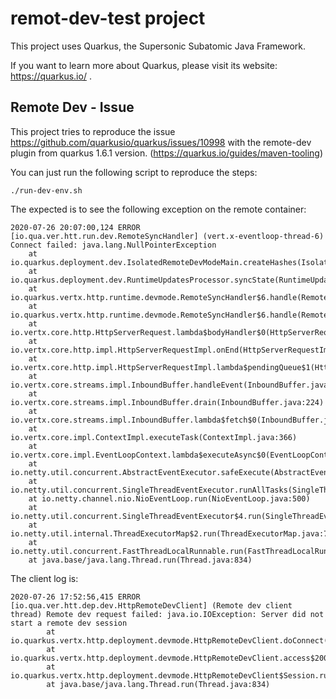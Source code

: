 # remot-dev-test project

This project uses Quarkus, the Supersonic Subatomic Java Framework.

If you want to learn more about Quarkus, please visit its website: https://quarkus.io/ .

## Remote Dev - Issue

This project tries to reproduce the issue https://github.com/quarkusio/quarkus/issues/10998 with the remote-dev plugin from quarkus 1.6.1 version. (https://quarkus.io/guides/maven-tooling)

You can just run the following script to reproduce the steps:
```
./run-dev-env.sh
```

The expected is to see the following exception on the remote container:

```
2020-07-26 20:07:00,124 ERROR [io.qua.ver.htt.run.dev.RemoteSyncHandler] (vert.x-eventloop-thread-6) Connect failed: java.lang.NullPointerException
	at io.quarkus.deployment.dev.IsolatedRemoteDevModeMain.createHashes(IsolatedRemoteDevModeMain.java:298)
	at io.quarkus.deployment.dev.RuntimeUpdatesProcessor.syncState(RuntimeUpdatesProcessor.java:204)
	at io.quarkus.vertx.http.runtime.devmode.RemoteSyncHandler$6.handle(RemoteSyncHandler.java:182)
	at io.quarkus.vertx.http.runtime.devmode.RemoteSyncHandler$6.handle(RemoteSyncHandler.java:168)
	at io.vertx.core.http.HttpServerRequest.lambda$bodyHandler$0(HttpServerRequest.java:216)
	at io.vertx.core.http.impl.HttpServerRequestImpl.onEnd(HttpServerRequestImpl.java:521)
	at io.vertx.core.http.impl.HttpServerRequestImpl.lambda$pendingQueue$1(HttpServerRequestImpl.java:115)
	at io.vertx.core.streams.impl.InboundBuffer.handleEvent(InboundBuffer.java:237)
	at io.vertx.core.streams.impl.InboundBuffer.drain(InboundBuffer.java:224)
	at io.vertx.core.streams.impl.InboundBuffer.lambda$fetch$0(InboundBuffer.java:277)
	at io.vertx.core.impl.ContextImpl.executeTask(ContextImpl.java:366)
	at io.vertx.core.impl.EventLoopContext.lambda$executeAsync$0(EventLoopContext.java:38)
	at io.netty.util.concurrent.AbstractEventExecutor.safeExecute(AbstractEventExecutor.java:164)
	at io.netty.util.concurrent.SingleThreadEventExecutor.runAllTasks(SingleThreadEventExecutor.java:472)
	at io.netty.channel.nio.NioEventLoop.run(NioEventLoop.java:500)
	at io.netty.util.concurrent.SingleThreadEventExecutor$4.run(SingleThreadEventExecutor.java:989)
	at io.netty.util.internal.ThreadExecutorMap$2.run(ThreadExecutorMap.java:74)
	at io.netty.util.concurrent.FastThreadLocalRunnable.run(FastThreadLocalRunnable.java:30)
	at java.base/java.lang.Thread.run(Thread.java:834)
```

The client log is:

```
2020-07-26 17:52:56,415 ERROR [io.qua.ver.htt.dep.dev.HttpRemoteDevClient] (Remote dev client thread) Remote dev request failed: java.io.IOException: Server did not start a remote dev session
        at io.quarkus.vertx.http.deployment.devmode.HttpRemoteDevClient.doConnect(HttpRemoteDevClient.java:65)
        at io.quarkus.vertx.http.deployment.devmode.HttpRemoteDevClient.access$200(HttpRemoteDevClient.java:27)
        at io.quarkus.vertx.http.deployment.devmode.HttpRemoteDevClient$Session.run(HttpRemoteDevClient.java:163)
        at java.base/java.lang.Thread.run(Thread.java:834)

```
